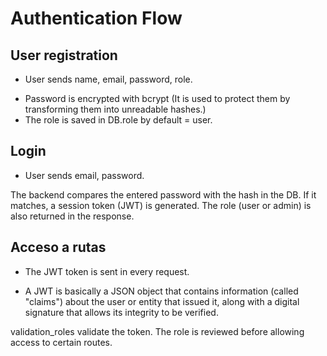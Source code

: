 # Authentication Flow
## User registration

- User sends name, email, password, role.
* Password is encrypted with bcrypt (It is used to protect them by transforming them into unreadable hashes.)
* The role is saved in DB.role by default = user.

## Login
- User sends email, password.

The backend compares the entered password with the hash in the DB. If it matches, a session token (JWT) is generated. 
The role (user or admin) is also returned in the response.

## Acceso a rutas
- The JWT token is sent in every request.
* A JWT is basically a JSON object that contains information (called "claims") about the user or entity that issued it, along with a digital signature that allows its integrity to be verified.

validation_roles validate the token. 
The role is reviewed before allowing access to certain routes.
